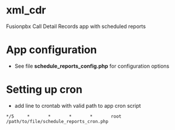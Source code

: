 # xml_cdr
Fusionpbx Call Detail Records app with scheduled reports

# App configuration

* See file **schedule_reports_config.php** for configuration options


# Setting up cron

* add line to crontab with valid path to app cron script

`*/5     *       *       *       *       root    /path/to/file/schedule_reports_cron.php`

